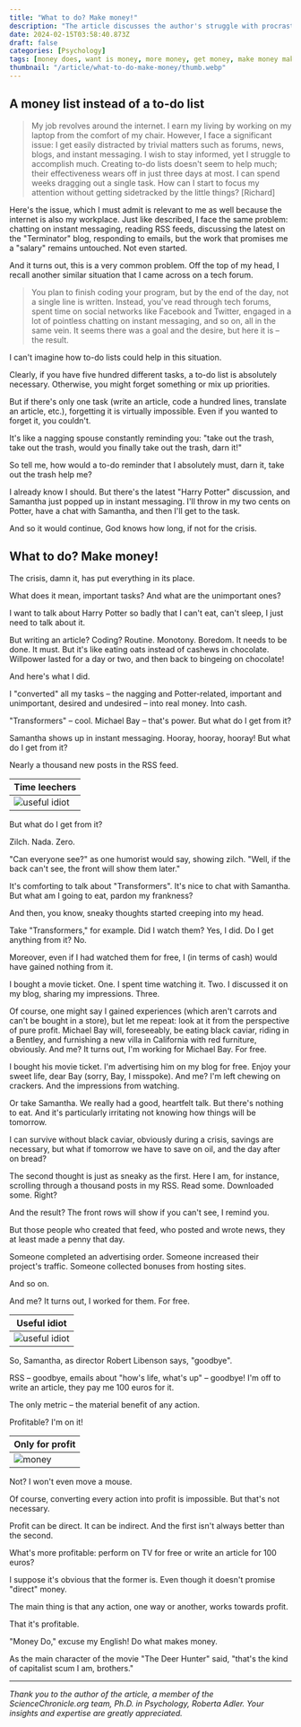 ```yaml
---
title: "What to do? Make money!"
description: "The article discusses the author's struggle with procrastination and the distractions of the internet while trying to work. They propose a unique solution to this common issue: converting all tasks, both enjoyable and mundane, into monetary value as a motivation strategy to prioritize work that directly or indirectly leads to profit. This approach helps the author focus on tasks that are financially beneficial, aiming to enhance productivity and financial gain."
date: 2024-02-15T03:58:40.873Z
draft: false
categories: [Psychology]
tags: [money does, want is money, more money, get money, make money make,i want to money,make money make more money,money make more money,get to the money,make as money,make money off money,earn money a,things you can make to make money,generate money,money make more money,procrastination,stop procrastinating, chronic procrastination,overcoming procrastination, procrastination therapy,beat procrastination, anti procrastination, procrastination cure, dealing with procrastination,avoid procrastination,severe procrastination,ways to overcome procrastination, cognitive behavioral therapy for procrastination,procrastination psychology,eliminate procrastination,end procrastination,i procrastinate too much]
thumbnail: "/article/what-to-do-make-money/thumb.webp"
---
```


## A money list instead of a to-do list

>My job revolves around the internet. I earn my living by working on my laptop from the comfort of my chair. However, I face a significant issue: I get easily distracted by trivial matters such as forums, news, blogs, and instant messaging. I wish to stay informed, yet I struggle to accomplish much.
Creating to-do lists doesn't seem to help much; their effectiveness wears off in just three days at most. I can spend weeks dragging out a single task. How can I start to focus my attention without getting sidetracked by the little things? [Richard]

Here's the issue, which I must admit is relevant to me as well because the internet is also my workplace. Just like described, I face the same problem: chatting on instant messaging, reading RSS feeds, discussing the latest on the "Terminator" blog, responding to emails, but the work that promises me a "salary" remains untouched. Not even started.

And it turns out, this is a very common problem. Off the top of my head, I recall another similar situation that I came across on a tech forum.

>You plan to finish coding your program, but by the end of the day, not a single line is written.
Instead, you've read through tech forums, spent time on social networks like Facebook and Twitter, engaged in a lot of pointless chatting on instant messaging, and so on, all in the same vein.
It seems there was a goal and the desire, but here it is – the result.

I can't imagine how to-do lists could help in this situation.

Clearly, if you have five hundred different tasks, a to-do list is absolutely necessary. Otherwise, you might forget something or mix up priorities.

But if there's only one task (write an article, code a hundred lines, translate an article, etc.), forgetting it is virtually impossible. Even if you wanted to forget it, you couldn't.

It's like a nagging spouse constantly reminding you: "take out the trash, take out the trash, would you finally take out the trash, darn it!"

So tell me, how would a to-do reminder that I absolutely must, darn it, take out the trash help me?

I already know I should. But there's the latest "Harry Potter" discussion, and Samantha just popped up in instant messaging. I'll throw in my two cents on Potter, have a chat with Samantha, and then I'll get to the task.

And so it would continue, God knows how long, if not for the crisis.

## What to do? Make money!

The crisis, damn it, has put everything in its place.

What does it mean, important tasks? And what are the unimportant ones?

I want to talk about Harry Potter so badly that I can't eat, can't sleep, I just need to talk about it.

But writing an article? Coding? Routine. Monotony. Boredom. It needs to be done. It must. But it's like eating oats instead of cashews in chocolate. Willpower lasted for a day or two, and then back to bingeing on chocolate!

And here's what I did.

I "converted" all my tasks – the nagging and Potter-related, important and unimportant, desired and undesired – into real money. Into cash.

"Transformers" – cool. Michael Bay – that's power. But what do I get from it?

Samantha shows up in instant messaging. Hooray, hooray, hooray! But what do I get from it?

Nearly a thousand new posts in the RSS feed.

|Time leechers|
|---|
|![useful idiot](/article/what-to-do-make-money/bored.webp)

But what do I get from it?

Zilch. Nada. Zero.

"Can everyone see?" as one humorist would say, showing zilch. "Well, if the back can't see, the front will show them later."

It's comforting to talk about "Transformers". It's nice to chat with Samantha. But what am I going to eat, pardon my frankness?

And then, you know, sneaky thoughts started creeping into my head.

Take "Transformers," for example. Did I watch them? Yes, I did. Do I get anything from it? No.

Moreover, even if I had watched them for free, I (in terms of cash) would have gained nothing from it.

I bought a movie ticket. One. I spent time watching it. Two. I discussed it on my blog, sharing my impressions. Three.

Of course, one might say I gained experiences (which aren't carrots and can't be bought in a store), but let me repeat: look at it from the perspective of pure profit. Michael Bay will, foreseeably, be eating black caviar, riding in a Bentley, and furnishing a new villa in California with red furniture, obviously. And me? It turns out, I'm working for Michael Bay. For free.

I bought his movie ticket. I'm advertising him on my blog for free. Enjoy your sweet life, dear Bay (sorry, Bay, I misspoke). And me? I'm left chewing on crackers. And the impressions from watching.

Or take Samantha. We really had a good, heartfelt talk. But there's nothing to eat. And it's particularly irritating not knowing how things will be tomorrow.

I can survive without black caviar, obviously during a crisis, savings are necessary, but what if tomorrow we have to save on oil, and the day after on bread?

The second thought is just as sneaky as the first. Here I am, for instance, scrolling through a thousand posts in my RSS. Read some. Downloaded some. Right?

And the result? The front rows will show if you can't see, I remind you.

But those people who created that feed, who posted and wrote news, they at least made a penny that day.

Someone completed an advertising order.
Someone increased their project's traffic.
Someone collected bonuses from hosting sites.

And so on.

And me? It turns out, I worked for them. For free.

|Useful idiot|
|---|
|![useful idiot](/article/what-to-do-make-money/puppet.webp)

So, Samantha, as director Robert Libenson says, "goodbye".

RSS – goodbye, emails about "how's life, what's up" – goodbye! I'm off to write an article, they pay me 100 euros for it.

The only metric – the material benefit of any action.

Profitable? I'm on it!

|Only for profit|
|---|
|![money](/article/what-to-do-make-money/money.webp)|

Not? I won't even move a mouse.

Of course, converting every action into profit is impossible. But that's not necessary.

Profit can be direct. It can be indirect. And the first isn't always better than the second.

What's more profitable: perform on TV for free or write an article for 100 euros?

I suppose it's obvious that the former is. Even though it doesn't promise "direct" money.

The main thing is that any action, one way or another, works towards profit.

That it's profitable.

"Money Do," excuse my English! Do what makes money.

As the main character of the movie "The Deer Hunter" said, "that's the kind of capitalist scum I am, brothers."	

----

*Thank you to the author of the article, a member of the ScienceChronicle.org team, Ph.D. in Psychology, Roberta Adler. Your insights and expertise are greatly appreciated.*